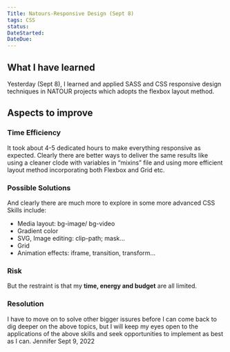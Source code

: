 ```yaml
---
Title: Natours-Responsive Design (Sept 8)
tags: CSS
status:
DateStarted:
DateDue:
---
```


## What I have learned

Yesterday (Sept 8), I learned and applied SASS and CSS responsive design techniques in NATOUR projects which adopts the flexbox layout method.

## Aspects to improve

### Time Efficiency

It took about 4-5 dedicated hours to make everything responsive as expected. Clearly there are better ways to deliver the same results like using a cleaner clode with variables in “mixins” file and using more efficient layout method incorporating both Flexbox and Grid etc.

### Possible Solutions

And clearly there are much more to explore in some more advanced CSS Skills include:

- Media layout: bg-image/ bg-video
- Gradient color
- SVG, Image editing: clip-path; mask…
- Grid
- Animation effects: iframe, transition, transform…

### Risk

But the restraint is that my **time, energy and budget** are all limited.

### Resolution

I have to move on to solve other bigger issures before I can come back to dig deeper on the above topics, but I will keep my eyes open to the applications of the above skills and seek opportunities to implement as best as I can.
Jennifer
Sept 9, 2022

###
